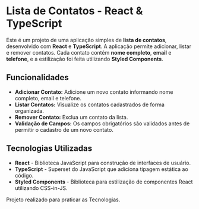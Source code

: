 # Lista de Contatos - React & TypeScript

Este é um projeto de uma aplicação simples de **lista de contatos**, desenvolvido com **React** e **TypeScript**. A aplicação permite adicionar, listar e remover contatos. Cada contato contém **nome completo**, **email** e **telefone**, e a estilização foi feita utilizando **Styled Components**.

## Funcionalidades

- **Adicionar Contato:** Adicione um novo contato informando nome completo, email e telefone.
- **Listar Contatos:** Visualize os contatos cadastrados de forma organizada.
- **Remover Contato:** Exclua um contato da lista.
- **Validação de Campos:** Os campos obrigatórios são validados antes de permitir o cadastro de um novo contato.

## Tecnologias Utilizadas

- **React** - Biblioteca JavaScript para construção de interfaces de usuário.
- **TypeScript** - Superset do JavaScript que adiciona tipagem estática ao código.
- **Styled Components** - Biblioteca para estilização de componentes React utilizando CSS-in-JS.

Projeto realizado para praticar as Tecnologias.
